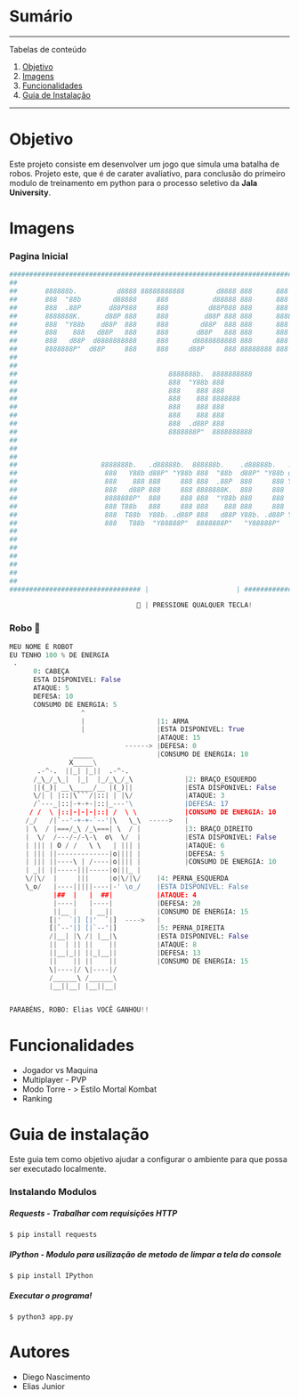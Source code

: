 # Sumário
*******
Tabelas de conteúdo 
 1. [Objetivo](#objetivo)
 2. [Imagens](#imagens)
 3. [Funcionalidades](#funcionalidades)
 4. [Guia de Instalação](#guia-de-instalacao)

*******
<div id= 'objetivo'>

# Objetivo

Este projeto consiste em desenvolver um jogo que simula uma batalha de robos. Projeto este, que é de carater avaliativo, para conclusão do primeiro modulo de treinamento em python para o processo seletivo da **Jala University**.

<div id= 'imagens'>

# Imagens

### Pagina Inicial

```python
##################################################################################################
##                                                                                              ##   
##       888888b.          d8888 88888888888        d8888 888      888    888        d8888      ## 
##       888  "88b        d88888     888           d88888 888      888    888       d88888      ##
##       888  .88P       d88P888     888          d88P888 888      888    888      d88P888      ## 
##       8888888K.      d88P 888     888         d88P 888 888      8888888888     d88P 888      ## 
##       888  "Y88b    d88P  888     888        d88P  888 888      888    888    d88P  888      ##
##       888    888   d88P   888     888       d88P   888 888      888    888   d88P   888      ##     
##       888   d88P  d8888888888     888      d8888888888 888      888    888  d8888888888      ##
##       8888888P"  d88P     888     888     d88P     888 88888888 888    888 d88P     888      ##                                                                      
##                                                                                              ## 
##                                                                                              ##                                              
##                                      8888888b.  8888888888                                   ##
##                                      888  "Y88b 888                                          ##
##                                      888    888 888                                          ##
##                                      888    888 8888888                                      ##
##                                      888    888 888                                          ##
##                                      888    888 888                                          ##
##                                      888  .d88P 888                                          ##
##                                      8888888P"  8888888888                                   ##
##                                                                                              ##
##                                                                                              ##
##                                                                                              ##
##                     8888888b.   .d88888b.  888888b.    .d88888b.   .d8888b.                  ##
##                      888   Y88b d88P" "Y88b 888  "88b  d88P" "Y88b d88P  Y88b                ##
##                      888    888 888     888 888  .88P  888     888 Y88b.                     ##
##                      888   d88P 888     888 8888888K.  888     888  "Y888b.                  ##
##                      8888888P"  888     888 888  "Y88b 888     888     "Y88b.                ##    
##                      888 T88b   888     888 888    888 888     888       "888                ##
##                      888  T88b  Y88b. .d88P 888   d88P Y88b. .d88P Y88b  d88P                ##
##                      888   T88b  "Y88888P"  8888888P"   "Y88888P"   "Y8888P"                 ##
##                                                                                              ##        
##                                                                                              ##
##                                                                                              ##
##                                                                                              ##
##                                                                                              ##
##                                                                                              ## 
##                                                                                              ##        
################################# |                      | #######################################       

                                🤖 | PRESSIONE QUALQUER TECLA!
```

### Robo 🤖

```python
MEU NOME É ROBOT
EU TENHO 100 % DE ENERGIA
 .
      0: CABEÇA
      ESTA DISPONIVEL: False
      ATAQUE: 5                              
      DEFESA: 10
      CONSUMO DE ENERGIA: 5
                  ^
                  |                  |1: ARMA
                  |                  |ESTA DISPONIVEL: True
                                     |ATAQUE: 15
                             ------> |DEFESA: 0
                _____                |CONSUMO DE ENERGIA: 10
               X_____\
       .-^-.  ||_| |_||  .-^-.
      /_\_/_\_|  |_|  |_/_\_/_\             |2: BRAÇO_ESQUERDO
      ||(_)| __\_____/__ |(_)||             |ESTA DISPONIVEL: False
      \/| | |::|\```/|::| | |\/             |ATAQUE: 3
      /`---_|::|-+-+-|::|_---'\             |DEFESA: 17
     / /  \ |::|-|-|-|::| /  \ \            |CONSUMO DE ENERGIA: 10
    /_/   /|`--'-+-+-`--'|\   \_\  ----->   |  
    | \  / |===/_\ /_\===| \  / |           |3: BRAÇO_DIREITO
    |  \/  /---/-/-\-\  o\  \/  |           |ESTA DISPONIVEL: False
    | ||| | O / /   \ \   | ||| |           |ATAQUE: 6
    | ||| ||-------------|o|||| |           |DEFESA: 5
    | ||| ||----\ | /----|o|||| |           |CONSUMO DE ENERGIA: 10
    | _|| ||-----|||-----|o|||_ |    
    \/|\/  |     |||     |o|\/|\/    |4: PERNA_ESQUERDA
    \_o/   |----|||||----|-' \o_/    |ESTA DISPONIVEL: False
           |##  |   |  ##|           |ATAQUE: 4
           |----|   |----|           |DEFESA: 20
           ||__ |   | __||           |CONSUMO DE ENERGIA: 15
          [|'  `|] [|'  `|]  ---->   | 
          [|`--'|] [|`--'|]          |5: PERNA_DIREITA
          /|__| |\ /| |__|\          |ESTA DISPONIVEL: False
          ||  | || ||    ||          |ATAQUE: 8
          ||__|_|| ||_|__||          |DEFESA: 13
          ||    || ||    ||          |CONSUMO DE ENERGIA: 15
          \|----|/ \|----|/    
          /______\ /______\
          |__||__| |__||__|


PARABÉNS, ROBO: Elias VOCÊ GANHOU!!

```
<div id= 'funcionalidades'>

# Funcionalidades

* Jogador vs Maquina
* Multiplayer - PVP
* Modo Torre - > Estilo Mortal Kombat
* Ranking

<div id= 'guia-de-instalacao'>

# Guia de instalação

Este guia tem como objetivo ajudar a configurar o ambiente para que possa ser executado localmente.

### Instalando Modulos

##### Requests - Trabalhar com requisições HTTP

`$ pip install requests`

##### IPython - Modulo para usilização de metodo de limpar a tela do console

`$ pip install IPython`


##### Executar o programa!

`$ python3 app.py`



# Autores

- Diego Nascimento
- Elias Junior
